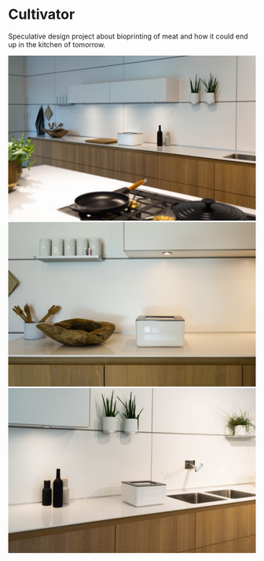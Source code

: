 # Cultivator
Speculative design project about bioprinting of meat and how it could end up in the kitchen of tomorrow.

![bulthaupFull](https://github.com/aaronabentheuer/Cultivator/blob/master/Images/BulthaupFull.jpg)
![cultivatorFront](https://github.com/aaronabentheuer/Cultivator/blob/master/Images/CultivatorFront.jpg)
![cultivatorPerspective](https://github.com/aaronabentheuer/Cultivator/blob/master/Images/CultivatorPerspective.jpg)
